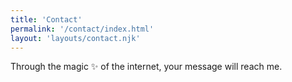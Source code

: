 ```yaml
---
title: 'Contact'
permalink: '/contact/index.html'
layout: 'layouts/contact.njk'
---
```


Through the magic ✨ of the internet, your message will reach me.
